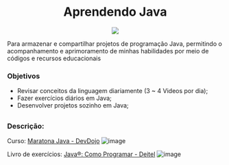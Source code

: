 <div>
  <h1 align="center"> Aprendendo Java </h1>
  <p align="center">
    <img loading="lazy" src="http://img.shields.io/static/v1?label=STATUS&message=EM%20DESENVOLVIMENTO&color=GREEN&style=for-the-badge"/>
  </p>
</div>

Para armazenar e compartilhar projetos de programação Java, permitindo o acompanhamento e aprimoramento de minhas habilidades por meio de códigos e recursos educacionais

### Objetivos

- Revisar conceitos da linguagem diariamente (3 ~ 4 Videos por dia);
- Fazer exercícios diários em Java;
- Desenvolver projetos sozinho em Java;

##

### Descrição:

Curso: [Maratona Java - DevDojo](https://www.youtube.com/playlist?list=PL62G310vn6nFIsOCC0H-C2infYgwm8SWW)
![image](https://github.com/JVAS42/aprendendo-java/assets/61116930/c5380225-2e07-4122-a7ca-24e091392ecf)



Livro de exercícios: [Java®: Como Programar - Deitel](https://drive.google.com/file/d/1E0MrWsxnSVlfcIJ1Ev5qK02OrwsOxTy5/view)
![image](https://github.com/JVAS42/aprendendo-java/assets/61116930/4d9f6746-9dec-4e94-9123-d11398ed6907)


